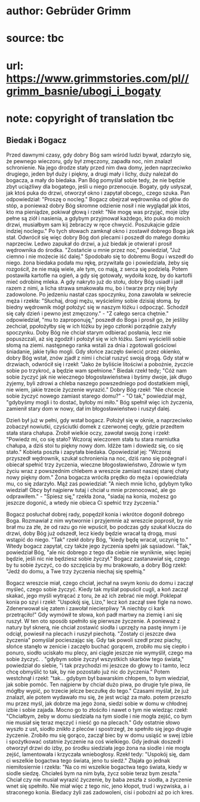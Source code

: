# author: Gebrüder Grimm
# source: tbc
# url: https://www.grimmstories.com/pl//grimm_basnie/ubogi_i_bogaty
# note: copyright of translation tbc

## Biedak i Bogacz 

Przed dawnymi czasy, gdy dobry Bóg sam wśród ludzi bywał, zdarzyło się,
że pewnego wieczoru, gdy był zmęczony, zapadła noc, nim znalazł
schronienie. Na jego drodze stały przed nim dwa domy, jeden naprzeciwko
drugiego, jeden był duży i piękny, a drugi mały i lichy, duży należał do
bogacza, a mały do biedaka. Pan Bóg pomyślał sobie tedy, że nie będzie
zbyt uciążliwy dla bogatego, jeśli u niego przenocuje. Bogaty, gdy
usłyszał, jak ktoś puka do drzwi, otworzył okno i zapytał obcego,, czego
szuka. Pan odpowiedział: "Proszę o nocleg." Bogacz obejrzał wędrownika
od głów do stóp, a ponieważ dobry Bóg skromne odzienie nosił i nie
wyglądał jak ktoś, kto ma pieniądze, pokiwał głową i rzekł: "Nie mogę
was przyjąć, moje izby pełne są ziół i nasienia, a gdybym przyjmował
każdego, kto puka do moich drzwi, musiałbym sam kij żebraczy w ręce
chwycić. Poszukajcie gdzie indziej noclegu." Po tych słowach zamknął
okno i zostawił dobrego Boga jak stał. Odwrócił się więc dobry Bóg doń
plecami i poszedł do małego domku naprzeciw. Ledwo zapukał do drzwi, a
już biedak je otwierał i prosił wędrownika do środka. "Zostańcie u mnie
przez noc," powiedział, "Już ciemno i nie możecie iść dalej."
Spodobało się to dobremu Bogu i wszedł do niego. żona biedaka podała mu
rękę, przywitała go i powiedziała, żeby się rozgościł, że nie mają
wiele, ale tym, co mają, z serca się podzielą. Potem postawiła kartofle
na ogień, a gdy się gotowały, wydoiła kozę, by do kartofli mieć odrobinę
mleka. A gdy nakryto już do stołu, dobry Bóg usiadł i jadł razem z nimi,
a licha strawa smakowała mu, bo i twarze przy niej były zadowolone. Po
jedzeniu nastał czas spoczynku, żona zawołała w sekrecie męża i rzekła:
"Słuchaj, drogi mężu, wyścielimy sobie dzisiaj słomą. by biedny
wędrownik mógł położyć się w naszym łóżku i odpocząć. Schodził się cały
dzień i pewno jest zmęczony." - "Z całego serca chętnie."
odpowiedział, "mu to zaproponuję," poszedł do Boga i prosił go, że
jeśliby zechciał, ppołożyłby się w ich łóżku by jego członki porządnie
zażyły spoczynku. Doby Bóg nie chciał starym odbierać posłania, lecz nie
popuszczali, aż się zgodził i położył się w ich łóżku. Sami wyścielili
sobie słomą na ziemi. następnego ranka wstali za dnia i zgotowali
gościowi śniadanie, jakie tylko mogli. Gdy słońce zaczęło świecić przez
okienko, dobry Bóg wstał, znów zjadł z nimi i chciał ruszyć swoją drogą.
Gdy stał w drzwiach, odwrócił się i rzekł: "Jako że byliście litościwi
a pobożnie, życzcie sobie po trzykroć, a będzie wam spełnione." Biedak
rzekł tedy; "Cóż nam sobie życzyć jak nie wiecznego błogosławieństwa i
byśmy dwoje, jak długo żyjemy, byli zdrowi a chleba naszego powszedniego
pod dostatkiem mięli, nie wiem, jakie trzecie życzenie wyrazić." Dobry
Bóg rzekł: "Nie chcecie sobie życzyć nowego zamiast starego domu?" -
"O tak," powiedział mąż, "gdybyśmy mogli i to dostać, byłoby mi
miło." Bóg spełnił więc ich życzenia, zamienił stary dom w nowy, dał im
błogosławieństwo i ruszył dalej.

Dzień był już w pełni, gdy wstał bogacz. Położył się w oknie, a
naprzeciwko zobaczył nowiutki, czyściutki domek z czerwonej cegły, gdzie
przedtem stała stara chałupa. Zrobił wielkie oczy, zawołał swoją żonę i
rzekł: "Powiedz mi, co się stało? Wczoraj wieczorem stała tu stara
marniutka chałupa, a dziś stoi tu piękny nowy dom. Idźże tam i dowiedz
się, co się stało." Kobieta poszła i zapytała biedaka. Opowiedział jej:
"Wczoraj przyszedł wędrownik, szukał schronienia na noc, dziś rano się
pożegnał i obiecał spełnić trzy życzenia, wieczne błogosławieństwo,
Zdrowie w tym życiu wraz z powszednim chlebem a wreszcie zamiast naszej
starej chaty nowy piękny dom." Żona bogacza wróciła prędko do męża i
opowiedziała mu, co się zdarzyło. Mąż zaś powiedział: "A niech mnie
licho, gdybym tylko wiedział! Obcy był najpierw tutaj i chciał u mnie
przenocować, ale go odprawiłem." - "Spiesz się," rzekła żona,
"siadaj na konia, możesz go jeszcze dogonić, a wtedy nie obieca Ci
spełnić trzy życzenia."

Bogacz posłuchał dobrej rady, popędził konia i wkrótce dogonił dobrego
Boga. Rozmawiał z nim wytwornie i przyjemnie aż wreszcie poprosił, by
nie brał mu za złe, że od razu go nie wpuścił, bo podczas gdy szukał
klucza do drzwi, doby Bóg już odszedł, lecz kiedy będzie wracał tą
drogą, musi wstąpić do niego. "Tak" rzekł dobry Bóg, "kiedy będę
wracał, uczynię to." Wtedy bogacz zapytał, czy także jego życzenia
spełni jak sąsiadowi. "Tak," powiedział Bóg, "ale nic dobrego z tego
dla ciebie nie wyniknie, więc lepiej będzie, jeśli nic nie będziesz
sobie życzył." Bogacz zastanawiał się, czego by tu sobie życzyć, co do
szczęścia by mu brakowało, a dobry Bóg rzekł: "Jedź do domu, a Twe trzy
życzenia niechaj się spełnią."

Bogacz wreszcie miał, czego chciał, jechał na swym koniu do domu i
zaczął myśleć, czego sobie życzyć. Kiedy tak myślał popuścił cugli, a
koń zaczął skakać, jego myśli wytrącać z toru, że aż ich zebrać nie
mógł. Poklepał konia po szyi i rzekł: "Uspokój się, Lizo," lecz koń
zaczął swe figle na nowo. Zdenerwował się zatem i zawołał niecierpliwy
"A niechby ci kark przetrąciło!" Gdy wymówił te słowa, koń padł martwy
na ziemię i ani się ruszył. W ten oto sposób spełniło się pierwsze
życzenie. A ponieważ z natury był sknerą, nie chciał zostawić siodła i
uprzęży na pastę innym i je odciął, powiesił na plecach i ruszył
piechotą. "Zostały ci jeszcze dwa życzenia" pomyślał pocieszając się.
Gdy tak powoli szedł przez piachy, słońce stanęło w zenicie i zaczęło
buchać gorącem, zrobiło mu się ciepło i ponuro, siodło uciskało mu
plecy, ani ciągle jeszcze nie wymyślił, czego ma sobie życzyć. .
"gdybym sobie życzył wszystkich skarbów tego świata," powiedział do
siebie, "i tak przychodzi mi jeszcze do głowy to i tamto, lecz chcę
obmyślić to tak, by nie pozostało już nic do życzenia." Potem westchnął
i rzekł: "tak... gdybym był bawarskim chłopem, to bym wiedział, jak
sobie pomóc. Ten najpierw by chciał dużo piwa, po drugie tyle piwa, ile
mógłby wypić, po trzecie jelcze beczułkę do tego." Czasami myślał, że
już znalazł, ale potem wydawało mu się, że jest wciąż za mało. potem
przeszło mu przez myśl, jak dobrze ma jego żona, siedzi sobie w domu w
chłodnej izbie i sobie zajada. Mocno go to złościło i nawet o tym nie
wiedząc rzekł: "Chciałbym, żeby w domu siedziała na tym siodle i nie
mogła zejść, co bym nie musiał się teraz męczyć i nieść go na plecach."
Gdy ostatnie słowo wyszło z ust, siodło znikło z pleców i spostrzegł, że
spełniło się jego drugie życzenie. Zrobiło mu się gorąco, zaczął biec by
w domu usiąść w swej izbie i spożytkować ostatnie życzenie na coś
wielkiego. Gdy jednak doszedł i otworzył drzwi do izby, po środku
siedziała jego żona na siodle i nie mogła zejść, lamentowała i krzyczała
wniebogłosy. Rzekł tedy: "Uspokój się, dam ci wszelkie bogactwa tego
świata, jeno tu siedź." Złajała go jednak niemiłosiernie i rzekła: "Na
co mi wszelkie bogactwa tego świata, kiedy w siodle siedzę. Chciałeś bym
na nim była, życz sobie teraz bym zeszła." Chciał czy nie musiał
wyrazić życzenie, by baba zeszła z siodła, a życzenie wnet się spełniło.
Nie miał więc z tego nic, jeno kłopot, trud i wyzwiska, a i straconego
konia. Biedacy żyli zaś zadowoleni, cisi i pobożni aż po ich kres.
